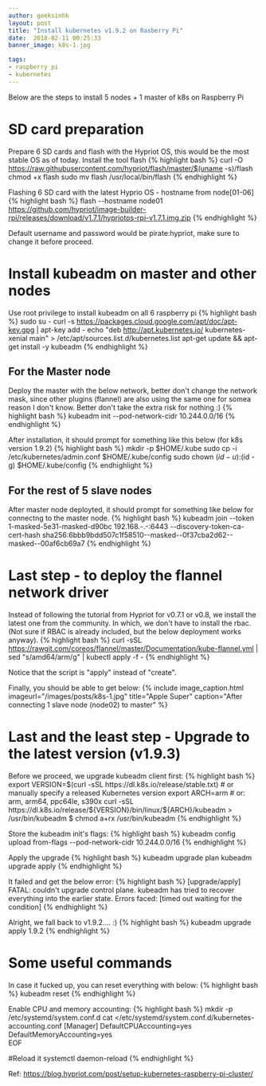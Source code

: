 ```yaml
---
author: geeksinhk
layout: post
title: "Install kubernetes v1.9.2 on Rasberry Pi"
date:  2018-02-11 00:25:33
banner_image: k8s-1.jpg

tags:
- raspberry pi
- kubernetes
---
```

Below are the steps to install 5 nodes + 1 master of k8s on Raspberry Pi

SD card preparation
====================
Prepare 6 SD cards and flash with the Hypriot OS, this would be the most stable OS as of today.
Install the tool flash
{% highlight bash %}
curl -O https://raw.githubusercontent.com/hypriot/flash/master/$(uname -s)/flash
chmod +x flash
sudo mv flash /usr/local/bin/flash
{% endhighlight %}

<!--more-->

Flashing 6 SD card with the latest Hyprio OS - hostname from node[01-06]
{% highlight bash %}
flash --hostname node01 https://github.com/hypriot/image-builder-rpi/releases/download/v1.7.1/hypriotos-rpi-v1.7.1.img.zip
{% endhighlight %}

Default username and password would be pirate:hypriot, make sure to change it before proceed.

Install kubeadm on master and other nodes
====================
Use root privilege to install kubeadm on all 6 raspberry pi
{% highlight bash %}
sudo su -
curl -s https://packages.cloud.google.com/apt/doc/apt-key.gpg | apt-key add -
echo "deb http://apt.kubernetes.io/ kubernetes-xenial main" > /etc/apt/sources.list.d/kubernetes.list
apt-get update && apt-get install -y kubeadm
{% endhighlight %}


For the Master node
---------------------
Deploy the master with the below network, better don't change the network mask, since other plugins (flannel) are also using the same one for somea reason I don't know. Better don't take the extra risk for nothing :)
{% highlight bash %}
kubeadm init --pod-network-cidr 10.244.0.0/16
{% endhighlight %}

After installation, it should prompt for something like this below (for k8s version 1.9.2)
{% highlight bash %}
mkdir -p $HOME/.kube
sudo cp -i /etc/kubernetes/admin.conf $HOME/.kube/config
sudo chown $(id -u):$(id -g) $HOME/.kube/config
{% endhighlight %}

For the rest of 5 slave nodes
---------------------
After master node deployted, it should prompt for something like below for connectng to the master node.
{% highlight bash %}
kubeadm join --token 1-masked-5e31-masked-d90bc 192.168.-.-:6443 --discovery-token-ca-cert-hash sha256:6bbb9bdd507c1f58510--masked--0f37cba2d62--masked--00af6cb69a7
{% endhighlight %}

Last step - to deploy the flannel network driver
====================
Instead of following the tutorial from Hypriot for v0.7.1 or v0.8, we install the latest one from the community.
In which, we don't have to install the rbac. (Not sure if RBAC is already included, but the below deployment works anyway).
{% highlight bash %}
curl -sSL https://rawgit.com/coreos/flannel/master/Documentation/kube-flannel.yml | sed "s/amd64/arm/g" | kubectl apply -f -
{% endhighlight %}

Notice that the script is "apply" instead of "create".

Finally, you should be able to get below:
{% include image_caption.html imageurl="/images/posts/k8s-1.jpg" title="Apple Super" caption="After connecting 1 slave node (node02) to master" %}

Last and the least step - Upgrade to the latest version (v1.9.3)
========================
Before we proceed, we upgrade kubeadm client first:
{% highlight bash %}
export VERSION=$(curl -sSL https://dl.k8s.io/release/stable.txt) # or manually specify a released Kubernetes version
export ARCH=arm # or: arm, arm64, ppc64le, s390x
curl -sSL https://dl.k8s.io/release/${VERSION}/bin/linux/${ARCH}/kubeadm > /usr/bin/kubeadm
$ chmod a+rx /usr/bin/kubeadm
{% endhighlight %}

Store the kubeadm init's flags:
{% highlight bash %}
kubeadm config upload from-flags --pod-network-cidr 10.244.0.0/16
{% endhighlight %}

Apply the upgrade
{% highlight bash %}
kubeadm upgrade plan
kubeadm upgrade apply 
{% endhighlight %}

It failed and get the below error:
{% highlight bash %}
[upgrade/apply] FATAL: couldn't upgrade control plane. kubeadm has tried to recover everything into the earlier state. Errors faced: [timed out waiting for the condition]
{% endhighlight %}

Alright, we fall back to v1.9.2.... :)
{% highlight bash %}
kubeadm upgrade apply 1.9.2
{% endhighlight %}

Some useful commands
========================
In case it fucked up, you can reset everything with below:
{% highlight bash %}
kubeadm reset
{% endhighlight %}


Enable CPU and memory accounting:
{% highlight bash %}
mkdir -p /etc/systemd/system.conf.d
cat <<EOF >/etc/systemd/system.conf.d/kubernetes-accounting.conf
[Manager]
DefaultCPUAccounting=yes
DefaultMemoryAccounting=yes  
EOF

#Reload it
systemctl daemon-reload
{% endhighlight %}



Ref:
https://blog.hypriot.com/post/setup-kubernetes-raspberry-pi-cluster/
